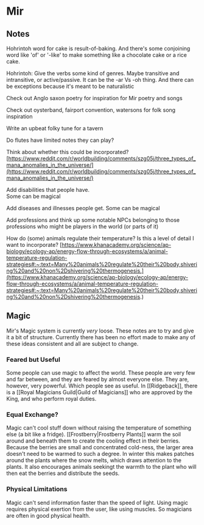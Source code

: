 # Mir

## Notes

Hohrintoh word for cake is result-of-baking. And there's some conjoining word like 'of' or '-like' to make something like a chocolate cake or a rice cake.

Hohrintoh: Give the verbs some kind of genres. Maybe transitive and intransitive, or active/passive. It can be the -ar Vs -oh thing. And there can be exceptions because it's meant to be naturalistic

Check out Anglo saxon poetry for inspiration for Mir poetry and songs  
  
Check out oysterband, fairport convention, watersons for folk song inspiration  
  
Write an upbeat folky tune for a tavern  
  
Do flutes have limited notes they can play?  
  
Think about whether this could be incorporated?  
[https://www.reddit.com/r/worldbuilding/comments/szg05j/three_types_of_mana_anomalies_in_the_universe/](https://www.reddit.com/r/worldbuilding/comments/szg05j/three_types_of_mana_anomalies_in_the_universe/)

Add disabilities that people have.  
Some can be magical  

Add diseases and illnesses people get.
Some can be magical
  
Add professions and think up some notable NPCs belonging to those professions who might be players in the world (or parts of it)

How do (some) animals regulate their temperature? Is this a level of detail I want to incorporate?
[https://www.khanacademy.org/science/ap-biology/ecology-ap/energy-flow-through-ecosystems/a/animal-temperature-regulation-strategies#:~:text=Many%20animals%20regulate%20their%20body,shivering%20and%20non%2Dshivering%20thermogenesis.](https://www.khanacademy.org/science/ap-biology/ecology-ap/energy-flow-through-ecosystems/a/animal-temperature-regulation-strategies#:~:text=Many%20animals%20regulate%20their%20body,shivering%20and%20non%2Dshivering%20thermogenesis.)

## Magic
Mir's Magic system is currently *very* loose. These notes are to try and give it a bit of structure. Currently there has been no effort made to make any of these ideas consistent and all are subject to change.

### Feared but Useful
Some people can use magic to affect the world. These people are very few and far between, and they are feared by almost everyone else. They are, however, very powerful. Which people see as useful. In [[Ridgeback]], there is a [[Royal Magicians Guild|Guild of Magicians]] who are approved by the King, and who perform royal duties.

### Equal Exchange?
Magic can't cool stuff down without raising the temperature of something else (a bit like a fridge). [[Frostberry|Frostberry Plants]] warm the soil around and beneath them to create the cooling effect in their berries. Because the berries are small and concentrated cold-ness, the larger area doesn't need to be warmed to such a degree. In winter this makes patches around the plants where the snow melts, which draws attention to the plants. It also encourages animals seekingt the warmth to the plant who will then eat the berries and distribute the seeds.

### Physical Limitations
Magic can't send information faster than the speed of light.
Using magic requires physical exertion from the user, like using muscles. So magicians are often in good physical health.